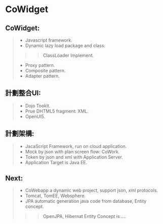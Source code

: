 # CoWidget
## CoWidget:
> - Javascript framework.
> - Dynamic lazy load package and class.
> > > ClassLoader Implement.
> - Proxy pattern.
> - Composite pattern.
> - Adapter pattern.


## 計劃整合UI:
> - Dojo Tookit.
> - Prue DHTML5 fragment: XML.
> - OpenUI5.


## 計劃架構:
> - JacaScript Framework, run on cloud application.
> - Mock by json with plan screen flow: CoWork.
> - Token by json and xml with Application Server.
> - Application Target is Java EE.

## Next:
> - CoWebapp a dynamic web project, support json, xml protocols.
> - Tomcat, TomEE, Websphere.
> - JPA automatic generation java code from database, Entity concept.
> > > OpenJPA, Hibernat
> > > Entity Concept is ....

